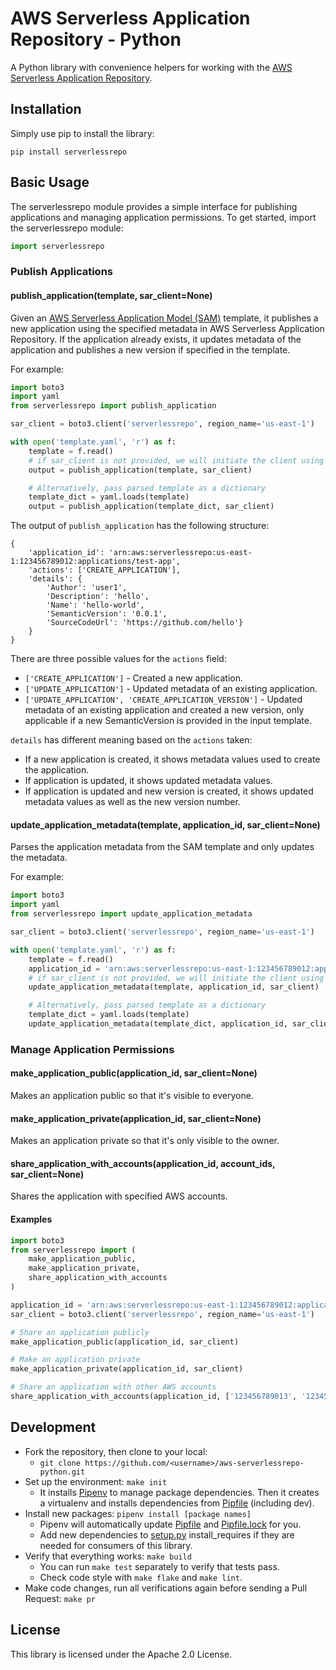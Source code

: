 # AWS Serverless Application Repository - Python

A Python library with convenience helpers for working with the [AWS Serverless Application Repository](https://aws.amazon.com/serverless/serverlessrepo/).

## Installation

Simply use pip to install the library:

```text
pip install serverlessrepo
```

## Basic Usage

The serverlessrepo module provides a simple interface for publishing applications and managing application permissions. To get started, import the serverlessrepo module:

```python
import serverlessrepo
```

### Publish Applications

#### publish_application(template, sar_client=None)

Given an [AWS Serverless Application Model (SAM)](https://github.com/awslabs/serverless-application-model/blob/master/versions/2016-10-31.md) template, it publishes a new application using the specified metadata in AWS Serverless Application Repository. If the application already exists, it updates metadata of the application and publishes a new version if specified in the template.

For example:

```python
import boto3
import yaml
from serverlessrepo import publish_application

sar_client = boto3.client('serverlessrepo', region_name='us-east-1')

with open('template.yaml', 'r') as f:
    template = f.read()
    # if sar_client is not provided, we will initiate the client using region inferred from aws configurations
    output = publish_application(template, sar_client)

    # Alternatively, pass parsed template as a dictionary
    template_dict = yaml.loads(template)
    output = publish_application(template_dict, sar_client)
```

The output of `publish_application` has the following structure:

```text
{
    'application_id': 'arn:aws:serverlessrepo:us-east-1:123456789012:applications/test-app',
    'actions': ['CREATE_APPLICATION'],
    'details': {
        'Author': 'user1',
        'Description': 'hello',
        'Name': 'hello-world',
        'SemanticVersion': '0.0.1',
        'SourceCodeUrl': 'https://github.com/hello'}
    }
}
```

There are three possible values for the `actions` field:

* `['CREATE_APPLICATION']` - Created a new application.
* `['UPDATE_APPLICATION']` - Updated metadata of an existing application.
* `['UPDATE_APPLICATION', 'CREATE_APPLICATION_VERSION']` - Updated metadata of an existing application and created a new version, only applicable if a new SemanticVersion is provided in the input template.

`details` has different meaning based on the `actions` taken:

* If a new application is created, it shows metadata values used to create the application.
* If application is updated, it shows updated metadata values.
* If application is updated and new version is created, it shows updated metadata values as well as the new version number.

#### update_application_metadata(template, application_id, sar_client=None)

Parses the application metadata from the SAM template and only updates the metadata.

For example:

```python
import boto3
import yaml
from serverlessrepo import update_application_metadata

sar_client = boto3.client('serverlessrepo', region_name='us-east-1')

with open('template.yaml', 'r') as f:
    template = f.read()
    application_id = 'arn:aws:serverlessrepo:us-east-1:123456789012:applications/test-app'
    # if sar_client is not provided, we will initiate the client using region inferred from aws configurations
    update_application_metadata(template, application_id, sar_client)

    # Alternatively, pass parsed template as a dictionary
    template_dict = yaml.loads(template)
    update_application_metadata(template_dict, application_id, sar_client)
```

### Manage Application Permissions

#### make_application_public(application_id, sar_client=None)

Makes an application public so that it's visible to everyone.

#### make_application_private(application_id, sar_client=None)

Makes an application private so that it's only visible to the owner.

#### share_application_with_accounts(application_id, account_ids, sar_client=None)

Shares the application with specified AWS accounts.

#### Examples

```python
import boto3
from serverlessrepo import (
    make_application_public,
    make_application_private,
    share_application_with_accounts
)

application_id = 'arn:aws:serverlessrepo:us-east-1:123456789012:applications/test-app'
sar_client = boto3.client('serverlessrepo', region_name='us-east-1')

# Share an application publicly
make_application_public(application_id, sar_client)

# Make an application private
make_application_private(application_id, sar_client)

# Share an application with other AWS accounts
share_application_with_accounts(application_id, ['123456789013', '123456789014'], sar_client)
```

## Development

* Fork the repository, then clone to your local:
  * `git clone https://github.com/<username>/aws-serverlessrepo-python.git`
* Set up the environment: `make init`
  * It installs [Pipenv](https://github.com/pypa/pipenv) to manage package dependencies. Then it creates a virtualenv and installs dependencies from [Pipfile](./Pipfile) (including dev).
* Install new packages: `pipenv install [package names]`
  * Pipenv will automatically update [Pipfile](./Pipfile) and [Pipfile.lock](./Pipfile.lock) for you.
  * Add new dependencies to [setup.py](./setup.py) install_requires if they are needed for consumers of this library.
* Verify that everything works: `make build`
  * You can run `make test` separately to verify that tests pass.
  * Check code style with `make flake` and `make lint`.
* Make code changes, run all verifications again before sending a Pull Request: `make pr`

## License

This library is licensed under the Apache 2.0 License.
